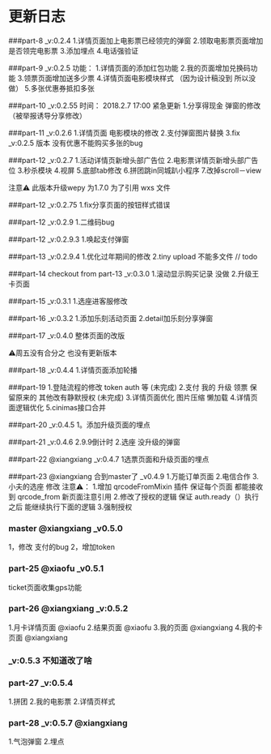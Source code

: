 # 更新日志
###part-8 _v:0.2.4
1.详情页面加上电影票已经领完的弹窗
2.领取电影票页面增加是否领完电影票
3.添加埋点
4.电话强验证

###part-9 _v:0.2.5
功能：
1.详情页面的添加红包功能
2.我的页面增加兑换码功能
3.领票页面增加送多少票
4.详情页面电影模块样式  （因为设计稿没到 所以没做）
5.多张优惠券抵扣多张

###part-10 _v:0.2.55 时间： 2018.2.7 17:00  紧急更新
1.分享得现金 弹窗的修改 （被举报诱导分享修改）

###part-11 _v:0.2.6
1.详情页面 电影模块的修改
2.支付弹窗图片替换
3.fix _v:0.2.5 版本 没有优惠不能购买多张的bug

###part-12 _v:0.2.7
1.活动详情页新增头部广告位
2.电影票详情页新增头部广告位
3.秒杀模块
4.视屏
5.底部tab修改
6.拼团跳in同城趴小程序
7.改掉scroll－view

注意⚠️ 此版本升级wepy 为1.7.0 为了引用 wxs 文件

###part-12 _v:0.2.75
1.fix分享页面的按钮样式错误

###part-12 _v:0.2.9
1.二维码bug

###part-12 _v:0.2.9.3
1.唤起支付弹窗

###part-13 _v:0.2.9.4
1.优化过年期间的修改
2.tiny upload 不能多文件 // todo

###part-14 checkout from part-13   _v:0.3.0
1.滚动显示购买记录 没做
2.升级王卡页面

###part-15  _v:0.3.1
1.选座进客服修改

###part-16 _v:0.3.2
1.添加乐刻活动页面
2.detail加乐刻分享弹窗

###part-17 _v:0.4.0
整体页面的改版

⚠️周五没有合分之 也没有更新版本

###part-18 _v:0.4.4
1.详情页面添加轮播

###part-19
1.登陆流程的修改 token auth 等 (未完成)
2.支付 我的 升级  领票 保留原来的 其他改有静默授权 (未完成)
3.详情页面优化 图片压缩 懒加载 
4.详情页面逻辑优化
5.cinimas接口合并

###part-20 _v:0.4.5
1。添加升级页面的埋点

###part-21 _v:0.4.6
2.9.9倒计时 
2.选座 没升级的弹窗

###part-22 @xiangxiang _v:0.4.7
1选票页面和升级页面的埋点

###part-23  @xiangxiang   合到master了 _v0.4.9
1.万能订单页面
2.电信合作
3.小夫的选座 修改 
注意⚠️：
1.增加 qrcodeFromMixin 插件 保证每个页面 都能接收到 qrcode_from 新页面注意引用
2.修改了授权的逻辑 保证 auth.ready（）执行之后 能继续执行下面的逻辑
3.强制授权

### master @xiangxiang  _v0.5.0
1，修改 支付的bug 
2，增加token

### part-25 @xiaofu  _v0.5.1
ticket页面收集gps功能

### part-26 @xiangxiang _v:0.5.2
1.月卡详情页面  @xiaofu
2.结果页面 @xiaofu
3.我的页面 @xiangxiang
4.我的卡页面  @xiangxiang

### _v:0.5.3 不知道改了啥

### part-27  _v:0.5.4
1.拼团
2.我的电影票
2.详情页样式

### part-28  _v:0.5.7 @xiangxiang
1.气泡弹窗
2.埋点



